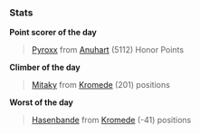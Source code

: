 

### Stats

**Point scorer of the day**
>[Pyroxx](/#/character/Anuhart/1194696) from [Anuhart](/#/ranking/Anuhart)  (5112) Honor Points


**Climber of the day**
>[Mitaky](/#/character/Kromede/1230068) from [Kromede](/#/ranking/Kromede)  (201) positions


**Worst of the day**
>[Hasenbande](/#/character/Kromede/1106870) from [Kromede](/#/ranking/Kromede)  (-41) positions



